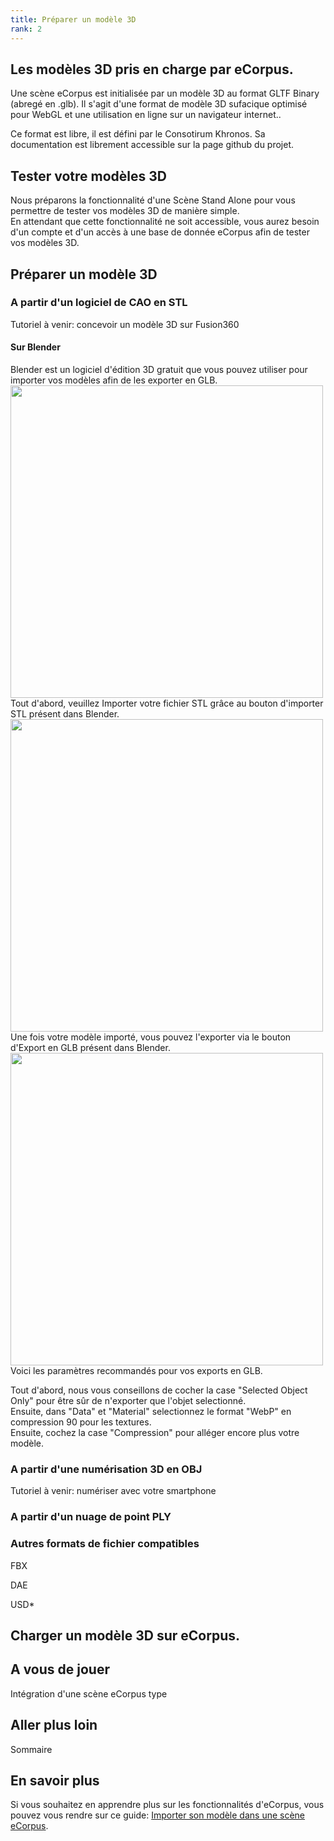 ```yaml
---
title: Préparer un modèle 3D
rank: 2
---
```


## Les modèles 3D pris en charge par eCorpus.

Une scène eCorpus est initialisée par un modèle 3D au format GLTF Binary (abregé en .glb). Il s'agit d'une format de modèle 3D sufacique optimisé pour WebGL et une utilisation en ligne sur un navigateur internet..

Ce format est libre, il est défini par le Consotirum Khronos. Sa documentation est librement accessible sur la page github du projet.


## Tester votre modèles 3D

Nous préparons la fonctionnalité d'une Scène Stand Alone pour vous permettre de tester vos modèles 3D de manière simple.
\
En attendant que cette fonctionnalité ne soit accessible, vous aurez besoin d'un compte et d'un accès à une base de donnée eCorpus afin de tester vos modèles 3D.

## Préparer un modèle 3D

### A partir d'un logiciel de CAO en STL

Tutoriel à venir: concevoir un modèle 3D sur Fusion360
#### Sur Blender
Blender est un logiciel d'édition 3D gratuit que vous pouvez utiliser pour importer vos modèles afin de les exporter en GLB.
<img src="/assets/img/doc/ExportSTLtoGLB_01.jpg" width ="500" />
\
Tout d'abord, veuillez Importer votre fichier STL grâce au bouton d'importer STL présent dans Blender.
<img src="/assets/img/doc/ExportSTLtoGLB_02.jpg" width ="500" />
\
Une fois votre modèle importé, vous pouvez l'exporter via le bouton d'Export en GLB présent dans Blender.
<img src="/assets/img/doc/ExportGLB_00.jpg" width ="500" />
\
Voici les paramètres recommandés pour vos exports en GLB. 

Tout d'abord, nous vous conseillons de cocher la case "Selected Object Only" pour être sûr de n'exporter que l'objet selectionné.
\
Ensuite, dans "Data" et "Material" selectionnez le format "WebP" en compression 90 pour les textures.
\
Ensuite, cochez la case "Compression" pour alléger encore plus votre modèle.

### A partir d'une numérisation 3D en OBJ

Tutoriel à venir: numériser avec votre smartphone

### A partir d'un nuage de point PLY

### Autres formats de fichier compatibles

FBX

DAE

USD*



## Charger un modèle 3D sur eCorpus.


## A vous de jouer

Intégration d'une scène eCorpus type

## Aller plus loin

Sommaire

## En savoir plus
Si vous souhaitez en apprendre plus sur les fonctionnalités d'eCorpus, vous pouvez vous rendre sur ce guide: <a href="3-import">Importer son modèle dans une scène eCorpus</a>.